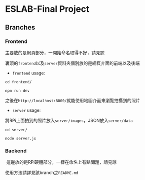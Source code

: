 # ESLAB-Final Project

## Branches

### Frontend

主要放的是網頁部分，一開始命名取得不好，請見諒
  
裏頭的`frontend`以及`server`資料夾個別放的是網頁介面的前端以及後端
  
* `frontend` usage: 
  
`cd frontend/`
  
`npm run dev`
  
之後在`http://localhost:8000/`就能使用地圖介面來瀏覽拍攝到的照片
  
* `server` usage:
  
 將RPi上面拍到的照片放入`server/images`，JSON放入`server/data`
  
 `cd server/`
  
 `node server.js`

### Backend

 這邊放的是RPi硬體部分，一樣在命名上有點問題，請見諒
  
 使用方法請詳見該branch之`README.md`
